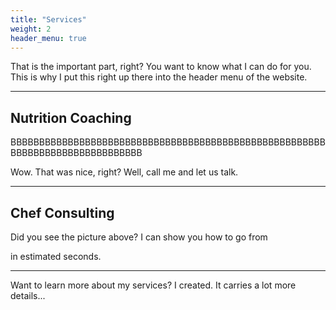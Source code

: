 ```yaml
---
title: "Services"
weight: 2
header_menu: true
---
```


That is the important part, right? You want to know what I can do for you. This is why I put this right up there into the header menu of the website.

---

## Nutrition Coaching

BBBBBBBBBBBBBBBBBBBBBBBBBBBBBBBBBBBBBBBBBBBBBBBBBBBBBBBBBBBBBBBBBBBBBBBBBBBBBB

Wow. That was nice, right? Well, call me and let us talk.

---

## Chef Consulting
Did you see the picture above? I can show you how to go from

in estimated seconds.

---

Want to learn more about my services?
 I created. It carries a lot more details...